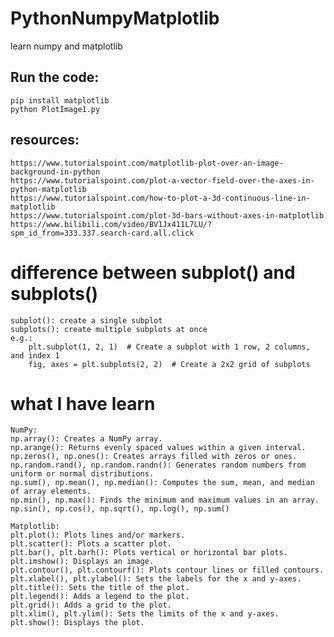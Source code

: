 # PythonNumpyMatplotlib
learn numpy and matplotlib

## Run the code: 
    pip install matplotlib
    python PlotImage1.py

## resources: 
    https://www.tutorialspoint.com/matplotlib-plot-over-an-image-background-in-python
    https://www.tutorialspoint.com/plot-a-vector-field-over-the-axes-in-python-matplotlib
    https://www.tutorialspoint.com/how-to-plot-a-3d-continuous-line-in-matplotlib
    https://www.tutorialspoint.com/plot-3d-bars-without-axes-in-matplotlib
    https://www.bilibili.com/video/BV1Jx411L7LU/?spm_id_from=333.337.search-card.all.click
    
# difference between subplot() and subplots()
    subplot(): create a single subplot
    subplots(): create multiple subplots at once 
    e.g.:
        plt.subplot(1, 2, 1)  # Create a subplot with 1 row, 2 columns, and index 1
        fig, axes = plt.subplots(2, 2)  # Create a 2x2 grid of subplots

# what I have learn
    NumPy:
    np.array(): Creates a NumPy array.
    np.arange(): Returns evenly spaced values within a given interval.
    np.zeros(), np.ones(): Creates arrays filled with zeros or ones.
    np.random.rand(), np.random.randn(): Generates random numbers from uniform or normal distributions.
    np.sum(), np.mean(), np.median(): Computes the sum, mean, and median of array elements.
    np.min(), np.max(): Finds the minimum and maximum values in an array.
    np.sin(), np.cos(), np.sqrt(), np.log(), np.sum()

    Matplotlib:
    plt.plot(): Plots lines and/or markers.
    plt.scatter(): Plots a scatter plot.
    plt.bar(), plt.barh(): Plots vertical or horizontal bar plots.
    plt.imshow(): Displays an image.
    plt.contour(), plt.contourf(): Plots contour lines or filled contours.
    plt.xlabel(), plt.ylabel(): Sets the labels for the x and y-axes.
    plt.title(): Sets the title of the plot.
    plt.legend(): Adds a legend to the plot.
    plt.grid(): Adds a grid to the plot.
    plt.xlim(), plt.ylim(): Sets the limits of the x and y-axes.
    plt.show(): Displays the plot.
